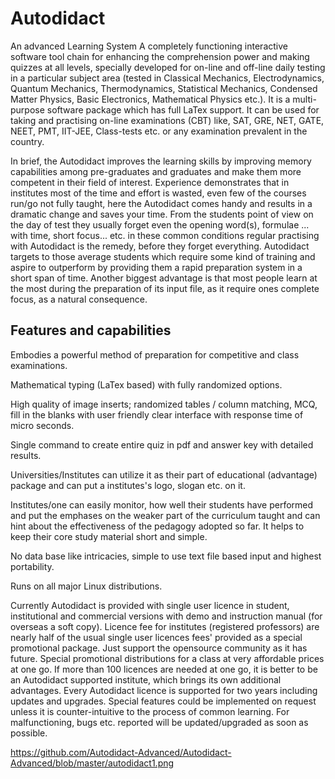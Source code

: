 # Autodidact
An advanced Learning System
A completely functioning interactive software tool chain for enhancing the comprehension power and making quizzes at all levels, specially developed for on-line and off-line daily testing in a particular subject area (tested in Classical Mechanics, Electrodynamics, Quantum Mechanics, Thermodynamics, Statistical Mechanics, Condensed Matter Physics, Basic Electronics, Mathematical Physics etc.). It is a multi-purpose software package which has full LaTex support. It can be used for taking and practising on-line examinations (CBT) like, SAT, GRE, NET, GATE, NEET, PMT, IIT-JEE, Class-tests etc. or any examination prevalent in the country. 

In brief, the Autodidact improves the learning skills by improving memory capabilities among pre-graduates and graduates and make them more competent in their field of interest. Experience demonstrates that in institutes most of the time and effort is wasted, even few of the courses run/go not fully taught, here the Autodidact comes handy and results in a dramatic change and saves your time. From the students point of view on the day of test they usually forget even the opening word(s), formulae ... with time, short focus... etc. in these common conditions regular practising with Autodidact is the remedy, before they forget everything. Autodidact targets to those average students which require some kind of training and aspire to outperform by providing them a rapid preparation system in a short span of time. Another biggest advantage is that most people learn at the most during the preparation of its input file, as it require ones complete focus, as a natural consequence.

Features and capabilities
-------------------------
Embodies a powerful method of preparation for competitive and class examinations.

Mathematical typing (LaTex based) with fully randomized options.

High quality of image inserts; randomized tables / column matching, MCQ, fill in the blanks with user friendly clear interface with response time of micro seconds.

Single command to create entire quiz in pdf and answer key with detailed results. 

Universities/Institutes can utilize it as their part of educational (advantage) package and can put a institutes's logo, slogan etc. on it.

Institutes/one can easily monitor, how well their students have performed and put the emphases on the weaker part of the curriculum taught and can hint about the effectiveness of the pedagogy adopted so far. It helps to keep their core study material short and simple.  

No data base like intricacies, simple to use text file based input and highest portability.

Runs on all major Linux distributions.

Currently Autodidact is provided with single user  licence in student, institutional and commercial versions with demo and instruction manual (for overseas a soft copy). Licence fee for institutes (registered professors) are nearly half of the usual single user licences fees' provided as a special promotional package. Just support the opensource community as it has future. Special promotional distributions for a class at very affordable prices at one go. If more than 100 licences are needed at one go, it is better to be an Autodidact supported institute, which brings its own additional advantages. Every Autodidact licence is supported for two years including updates and upgrades. Special features could be implemented on request unless it is counter-intuitive to the process of common learning. For malfunctioning, bugs etc. reported will be updated/upgraded as soon as possible. 

https://github.com/Autodidact-Advanced/Autodidact-Advanced/blob/master/autodidact1.png




